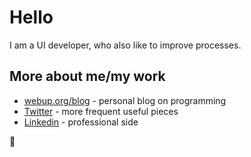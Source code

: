 # Hello 
I am a UI developer, who also like to improve processes.

## More about me/my work
 - [webup.org/blog](https://webup.org/blog) - personal blog on programming
 - [Twitter](https://twitter.com/moubi) - more frequent useful pieces
 - [Linkedin](https://www.linkedin.com/in/moubi/) - professional side
 
👋
